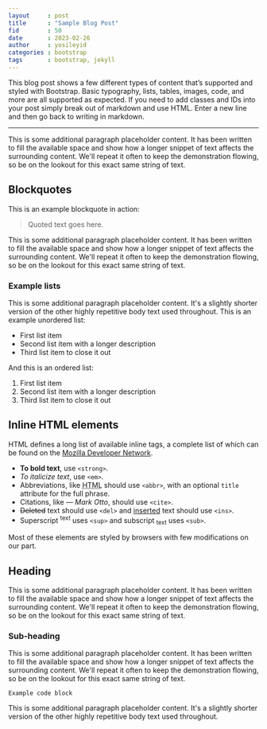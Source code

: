 ```yaml
---
layout     : post
title      : "Sample Blog Post"
fid        : 50 
date       : 2023-02-26
author     : yosileyid
categories : bootstrap
tags       : bootstrap, jekyll
---
```



This blog post shows a few different types of content that’s supported and styled with Bootstrap. Basic typography, lists, tables, images, code, and more are all supported as expected. If you need to add classes and IDs into your post simply break out of markdown and use HTML. Enter a new line and then go back to writing in markdown.

* * *

This is some additional paragraph placeholder content. It has been written to fill the available space and show how a longer snippet of text affects the surrounding content. We'll repeat it often to keep the demonstration flowing, so be on the lookout for this exact same string of text.
<!--more-->
## Blockquotes

This is an example blockquote in action:

> Quoted text goes here.

This is some additional paragraph placeholder content. It has been written to fill the available space and show how a longer snippet of text affects the surrounding content. We'll repeat it often to keep the demonstration flowing, so be on the lookout for this exact same string of text.
### Example lists
This is some additional paragraph placeholder content. It's a slightly shorter version of the other highly repetitive body text used throughout. This is an example unordered list:
  
- First list item
- Second list item with a longer description
- Third list item to close it out

And this is an ordered list:

1. First list item
1. Second list item with a longer description
1. Third list item to close it out

## Inline HTML elements

HTML defines a long list of available inline tags, a complete list of which can be found on the [Mozilla Developer Network](https://developer.mozilla.org/en-US/docs/Web/HTML/Element).

<ul>
  <li><strong>To bold text</strong>, use <code class="language-plaintext highlighter-rouge">&lt;strong&gt;</code>.</li>
  <li><em>To italicize text</em>, use <code class="language-plaintext highlighter-rouge">&lt;em&gt;</code>.</li>
  <li>Abbreviations, like <abbr title="HyperText Markup Language">HTML</abbr> should use <code class="language-plaintext highlighter-rouge">&lt;abbr&gt;</code>, with an optional <code class="language-plaintext highlighter-rouge">title</code> attribute for the full phrase.</li>
  <li>Citations, like <cite>— Mark Otto</cite>, should use <code class="language-plaintext highlighter-rouge">&lt;cite&gt;</code>.</li>
  <li><del>Deleted</del> text should use <code class="language-plaintext highlighter-rouge">&lt;del&gt;</code> and <ins>inserted</ins> text should use <code class="language-plaintext highlighter-rouge">&lt;ins&gt;</code>.</li>
  <li>Superscript <sup>text</sup> uses <code class="language-plaintext highlighter-rouge">&lt;sup&gt;</code> and subscript <sub>text</sub> uses <code class="language-plaintext highlighter-rouge">&lt;sub&gt;</code>.</li>
</ul>

Most of these elements are styled by browsers with few modifications on our part.

## Heading

This is some additional paragraph placeholder content. It has been written to fill the available space and show how a longer snippet of text affects the surrounding content. We'll repeat it often to keep the demonstration flowing, so be on the lookout for this exact same string of text.

### Sub-heading

This is some additional paragraph placeholder content. It has been written to fill the available space and show how a longer snippet of text affects the surrounding content. We'll repeat it often to keep the demonstration flowing, so be on the lookout for this exact same string of text.</p>

`Example code block`

This is some additional paragraph placeholder content. It's a slightly shorter version of the other highly repetitive body text used throughout.
